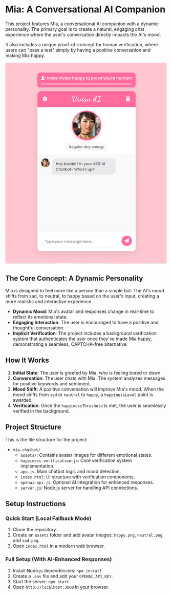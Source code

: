# Mia: A Conversational AI Companion

This project features Mia, a conversational AI companion with a dynamic personality. The primary goal is to create a natural, engaging chat experience where the user's conversation directly impacts the AI's mood.

It also includes a unique proof-of-concept for human verification, where users can "pass a test" simply by having a positive conversation and making Mia happy.

![Chatbot Screenshot](./screenshots/chatbot-screenshot.png)

## The Core Concept: A Dynamic Personality

Mia is designed to feel more like a person than a simple bot. The AI's mood shifts from sad, to neutral, to happy based on the user's input, creating a more realistic and interactive experience.

- **Dynamic Mood**: Mia's avatar and responses change in real-time to reflect its emotional state.
- **Engaging Interaction**: The user is encouraged to have a positive and thoughtful conversation.
- **Implicit Verification**: The project includes a background verification system that authenticates the user once they've made Mia happy, demonstrating a seamless, CAPTCHA-free alternative.

## How It Works

1.  **Initial State**: The user is greeted by Mia, who is feeling bored or down.
2.  **Conversation**: The user chats with Mia. The system analyzes messages for positive keywords and sentiment.
3.  **Mood Shift**: A positive conversation will improve Mia's mood. When the mood shifts from `sad` or `neutral` to `happy`, a `happinessLevel` point is awarded.
4.  **Verification**: Once the `happinessThreshold` is met, the user is seamlessly verified in the background.

## Project Structure

This is the file structure for the project:
- `mia-chatbot/`
  - `assets/`: Contains avatar images for different emotional states.
  - `happiness-verification.js`: Core verification system implementation.
  - `app.js`: Main chatbot logic and mood detection.
  - `index.html`: UI structure with verification components.
  - `openai-api.js`: Optional AI integration for enhanced responses.
  - `server.js`: Node.js server for handling API connections.

## Setup Instructions

### Quick Start (Local Fallback Mode)

1.  Clone the repository.
2.  Create an `assets` folder and add avatar images: `happy.png`, `neutral.png`, and `sad.png`.
3.  Open `index.html` in a modern web browser.

### Full Setup (With AI-Enhanced Responses)

1.  Install Node.js dependencies: `npm install`
2.  Create a `.env` file and add your `OPENAI_API_KEY`.
3.  Start the server: `npm start`
4.  Open `http://localhost:3000` in your browser.